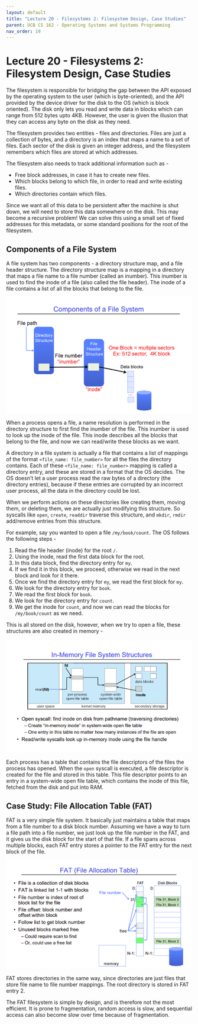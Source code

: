 ```yaml
---
layout: default
title: "Lecture 20 - Filesystems 2: Filesystem Design, Case Studies"
parent: UCB CS 162 - Operating Systems and Systems Programming
nav_order: 19
---
```


# Lecture 20 - Filesystems 2: Filesystem Design, Case Studies
The filesystem is responsible for bridging the gap between the API exposed by the operating system to the user (which is byte-oriented), and the API provided by the device driver for the disk to the OS (which is block oriented). The disk only lets you read and write data in blocks which can range from 512 bytes upto 4KB. However, the user is given the illusion that they can access any byte on the disk as they need.

The filesystem provides two entities - files and directories. Files are just a collection of bytes, and a directory is an index that maps a name to a set of files. Each sector of the disk is given an integer address, and the filesystem remembers which files are stored at which addresses.

The filesystem also needs to track additional information such as -

- Free block addresses, in case it has to create new files.
- Which blocks belong to which file, in order to read and write existing files.
- Which directories contain which files.

Since we want all of this data to be persistent after the machine is shut down, we will need to store this data somewhere on the disk. This may become a recursive problem! We can solve this using a small set of fixed addresses for this metadata, or some standard positions for the root of the filesystem.

## Components of a File System
A file system has two components - a directory structure map, and a file header structure. The directory structure map is a mapping in a directory that maps a file name to a file number (called an inumber). This inumber is used to find the inode of a file (also called the file header). The inode of a file contains a list of all the blocks that belong to the file.

![Components of a file system](./media/lec20-1.png)

When a process opens a file, a name resolution is performed in the directory structure to first find the inumber of the file. This inumber is used to look up the inode of the file. This inode describes all the blocks that belong to the file, and now we can read/write these blocks as we want.

A directory in a file system is actually a file that contains a list of mappings of the format `<file_name: file_number>` for all the files the directory contains. Each of these `<file_name: file_number>` mapping is called a directory entry, and these are stored in a format that the OS decides. The OS doesn't let a user process read the raw bytes of a directory (the directory entries), because if these entries are corrupted by an incorrect user process, all the data in the directory could be lost.

When we perform actions on these directories like creating them, moving them, or deleting them, we are actually just modifying this structure. So syscalls like `open`, `create`, `readdir` traverse this structure, and `mkdir`, `rmdir` add/remove entries from this structure.

For example, say you wanted to open a file `/my/book/count`. The OS follows the following steps -

1. Read the file header (inode) for the root `/`.
2. Using the inode, read the first data block for the root.
3. In this data block, find the directory entry for `my`.
4. If we find it in this block, we proceed, otherwise we read in the next block and look for it there.
5. Once we find the directory entry for `my`, we read the first block for `my`.
6. We look for the directory entry for `book`.
7. We read the first block for `book`.
8. We look for the directory entry for `count`.
9. We get the inode for `count`, and now we can read the blocks for `/my/book/count` as we need.

This is all stored on the disk, however, when we try to open a file, these structures are also created in memory -

![In-memory file system structures](./media/lec20-2.png)

Each process has a table that contains the file descriptors of the files the process has opened. When the `open` syscall is executed, a file descriptor is created for the file and stored in this table. This file descriptor points to an entry in a system-wide open file table, which contains the inode of this file, fetched from the disk and put into RAM.

## Case Study: File Allocation Table (FAT)
FAT is a very simple file system. It basically just maintains a table that maps from a file number to a disk block number. Assuming we have a way to turn a file path into a file number, we just look up the file number in the FAT, and it gives us the disk block for the start of that file. If a file spans across multiple blocks, each FAT entry stores a pointer to the FAT entry for the next block of the file.

![FAT Filesystem](./media/lec20-3.png)

FAT stores directories in the same way, since directories are just files that store file name to file number mappings. The root directory is stored in FAT entry 2.

The FAT filesystem is simple by design, and is therefore not the most efficient. It is prone to fragmentation, random access is slow, and sequential access can also become slow over time because of fragmentation.